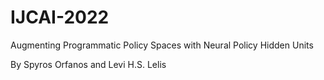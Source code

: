 # IJCAI-2022
Augmenting Programmatic Policy Spaces with Neural Policy Hidden Units

By Spyros Orfanos and Levi H.S. Lelis
